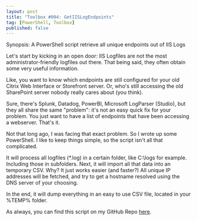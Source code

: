 ```yaml
---
layout: post
title: "Toolbox #004: GetIISLogEndpoints"
tag: [PowerShell, Toolbox]
published: false
---
```

Synopsis: A PowerShell script retrieve all unique endpoints out of IIS Logs

Let's start by kicking in an open door: IIS Logfiles are not the most administrator-friendly logfiles out there.
That being said, they often obtain some very useful information.

Like, you want to know which endpoints are still configured for your old Citrix Web Interface or Storefront server.
Or, who's still accessing the old SharePoint server nobody really cares about (you think).

Sure, there's Splunk, Datadog, PowerBI, Microsoft LogParser (Studio), but they all share the same "problem": it's not an easy quick fix for your problem.
You just want to have a list of endpoints that have been accessing a webserver. That's it.

Not that long ago, I was facing that exact problem. So I wrote up some PowerShell.
I like to keep things simple, so the script isn't all that complicated.

It will process all logfiles (*.log) in a certain folder, like C:\logs for example. Including those in subfolders.
Next, it will import all that data into an temporary CSV. Why? It just works easier (and faster?)
All unique IP addresses will be fetched, and try to get a hostname resolved using the DNS server of your choosing.

In the end, it will dump everything in an easy to use CSV file, located in your %TEMP% folder.

As always, you can find this script on my GitHub Repo [here](https://github.com/Cloudsparkle/GetIISLogEndpoints).

